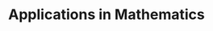 ---
layout: course-page
title: Applications in Mathematics
instructor:
  - name: Mr. Shannon Houtrouw
    url: instructional/MrShannonHoutrouw
coursename: APPLICATIONS IN MATH
description: "Applications in Mathematics is designed to be a non-traditional math class. The primary focus of the class will be problem solving in varied contexts, using mathematical modeling to describe real world events and systems, with an emphasis on computer algorithms and programming techniques. Students will work on problems in science, economics, sports, medicine, management, engineering, and social science. Graphing calculators and computers will be used extensively, as modeling tools. Problems will vary in complexity and depth, with some being open ended problem-solving activities (no single best solution, or possibly no solution at all)."
---